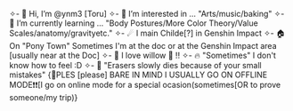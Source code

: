 ✧- 👋 Hi, I’m @ynm3 [Toru]
✧- 👀 I’m interested in ... "Arts/music/baking"
✧- 🌱 I’m currently learning ... "Body Postures/More Color Theory/Value Scales/anatomy/gravityetc."
✧- ☄ I main Childe[?] in Genshin Impact
✧- 🏠 On "Pony Town" Sometimes I'm at the doc or at the Genshin Impact area [usually near at the Doc]
✧- 🌟 I love willow 🐇 !!
✧- 🔥 "Sometimes" I don't know how to feel :D
✧- 🤯 "Erasers slowly dies because of your small mistakes"
{📌PLES [please] BARE IN MIND I USUALLY GO ON OFFLINE MODE❗❗[I go on online mode for a special ocasion(sometimes[OR to prove someone/my trip)}
